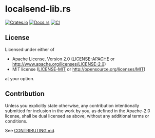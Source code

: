 # localsend-lib.rs

[![Crates.io](https://img.shields.io/crates/v/localsend-lib.rs.svg)](https://crates.io/crates/localsend-lib.rs)
[![Docs.rs](https://docs.rs/localsend-lib.rs/badge.svg)](https://docs.rs/localsend-lib.rs)
[![CI](https://github.com/nain-F49FF806/localsend-lib.rs/actions/workflows/CI/badge.svg)](https://github.com/nain-F49FF806/localsend-lib.rs/actions)

<!--
## Installation

### Cargo

* Install the rust toolchain in order to have cargo installed by following
  [this](https://www.rust-lang.org/tools/install) guide.
* run `cargo install localsend-lib.rs`
-->

## License

Licensed under either of

* Apache License, Version 2.0
  ([LICENSE-APACHE](LICENSE-APACHE) or <http://www.apache.org/licenses/LICENSE-2.0>)
* MIT license
  ([LICENSE-MIT](LICENSE-MIT) or <http://opensource.org/licenses/MIT>)

at your option.

## Contribution

Unless you explicitly state otherwise, any contribution intentionally submitted
for inclusion in the work by you, as defined in the Apache-2.0 license, shall be
dual licensed as above, without any additional terms or conditions.

See [CONTRIBUTING.md](CONTRIBUTING.md).
